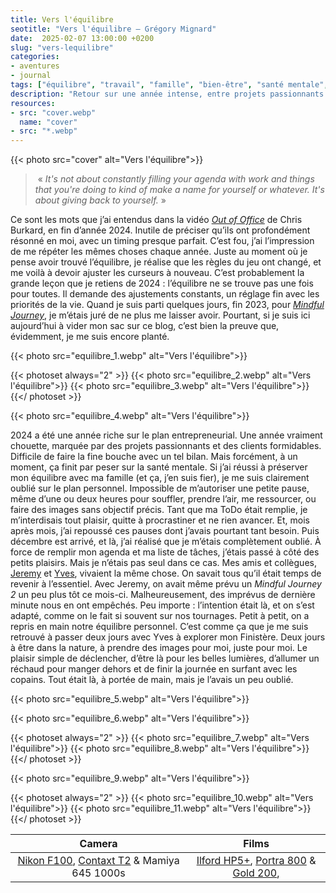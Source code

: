 ```yaml
---
title: Vers l'équilibre
seotitle: "Vers l'équilibre — Grégory Mignard"
date:  2025-02-07 13:00:00 +0200
slug: "vers-lequilibre"
categories:
- aventures
- journal
tags: ["équilibre", "travail", "famille", "bien-être", "santé mentale", "projets", "nature", "créativité", "Mindful Journey", "réflexions personnelles", "pause", "procrastination", "Finistère", "retour à l'essentiel", "photographie", "surf", "temps pour soi"]
description: "Retour sur une année intense, entre projets passionnants et quête d’équilibre. Se reconnecter à l’essentiel pour mieux avancer."
resources:
- src: "cover.webp"
  name: "cover"
- src: "*.webp"
---
```


{{< photo src="cover" alt="Vers l'équilibre">}}

>  « *It's not about constantly filling your agenda with work and things that you're doing to kind of make a name for yourself or whatever. It's about giving back to yourself.* »

Ce sont les mots que j’ai entendus dans la vidéo *[Out of Office](https://youtu.be/w-Z86vZZO4g?si=_0er0uV5xYHXWYrX)* de Chris Burkard, en fin d’année 2024. Inutile de préciser qu’ils ont profondément résonné en moi, avec un timing presque parfait. C’est fou, j’ai l’impression de me répéter les mêmes choses chaque année. Juste au moment où je pense avoir trouvé l’équilibre, je réalise que les règles du jeu ont changé, et me voilà à devoir ajuster les curseurs à nouveau.
C’est probablement la grande leçon que je retiens de 2024 : l’équilibre ne se trouve pas une fois pour toutes. Il demande des ajustements constants, un réglage fin avec les priorités de la vie. Quand je suis parti quelques jours, fin 2023, pour *[Mindful Journey](https://gregorymignard.com/mindful-journey/)*, je m’étais juré de ne plus me laisser avoir. Pourtant, si je suis ici aujourd’hui à vider mon sac sur ce blog, c’est bien la preuve que, évidemment, je me suis encore planté.

{{< photo src="equilibre_1.webp" alt="Vers l'équilibre">}}

{{< photoset always="2" >}}
{{< photo src="equilibre_2.webp" alt="Vers l'équilibre">}}
{{< photo src="equilibre_3.webp" alt="Vers l'équilibre">}}
{{</ photoset >}}

{{< photo src="equilibre_4.webp" alt="Vers l'équilibre">}}

2024 a été une année riche sur le plan entrepreneurial. Une année vraiment chouette, marquée par des projets passionnants et des clients formidables. Difficile de faire la fine bouche avec un tel bilan. Mais forcément, à un moment, ça finit par peser sur la santé mentale.
Si j’ai réussi à préserver mon équilibre avec ma famille (et ça, j’en suis fier), je me suis clairement oublié sur le plan personnel. Impossible de m’autoriser une petite pause, même d’une ou deux heures pour souffler, prendre l’air, me ressourcer, ou faire des images sans objectif précis. Tant que ma ToDo était remplie, je m’interdisais tout plaisir, quitte à procrastiner et ne rien avancer. Et, mois après mois, j’ai repoussé ces pauses dont j’avais pourtant tant besoin. Puis décembre est arrivé, et là, j’ai réalisé que je m’étais complètement oublié. À force de remplir mon agenda et ma liste de tâches, j’étais passé à côté des petits plaisirs.
Mais je n’étais pas seul dans ce cas. Mes amis et collègues, [Jeremy](https://jeremyjanin.com/) et [Yves](https://www.yvesquere.com/), vivaient la même chose. On savait tous qu’il était temps de revenir à l’essentiel. Avec Jeremy, on avait même prévu un *Mindful Journey 2* un peu plus tôt ce mois-ci. Malheureusement, des imprévus de dernière minute nous en ont empêchés. Peu importe : l’intention était là, et on s’est adapté, comme on le fait si souvent sur nos tournages. Petit à petit, on a repris en main notre équilibre personnel.
C’est comme ça que je me suis retrouvé à passer deux jours avec Yves à explorer mon Finistère. Deux jours à être dans la nature, à prendre des images pour moi, juste pour moi. Le plaisir simple de déclencher, d’être là pour les belles lumières, d’allumer un réchaud pour manger dehors et de finir la journée en surfant avec les copains. Tout était là, à portée de main, mais je l’avais un peu oublié.


{{< photo src="equilibre_5.webp" alt="Vers l'équilibre">}}

{{< photo src="equilibre_6.webp" alt="Vers l'équilibre">}}

{{< photoset always="2" >}}
{{< photo src="equilibre_7.webp" alt="Vers l'équilibre">}}
{{< photo src="equilibre_8.webp" alt="Vers l'équilibre">}}
{{</ photoset >}}

{{< photo src="equilibre_9.webp" alt="Vers l'équilibre">}}

{{< photoset always="2" >}}
{{< photo src="equilibre_10.webp" alt="Vers l'équilibre">}}
{{< photo src="equilibre_11.webp" alt="Vers l'équilibre">}}
{{</ photoset >}}


| Camera | Films |
|:-------:|:------:|
| [Nikon F100](https://gregorymignard.com/le-maroc-avec-un-nikon-f100/), [Contaxt T2](https://gregorymignard.com/contax-t2/) & Mamiya 645 1000s | [Ilford HP5+](https://www.digit-photo.com/ILFORD-HP5-135-400asa-36-Poses-rFNBI1574577.html?dpa_id=23),  [Portra 800](https://dp.gt/a/enijce5qj) & [Gold 200](https://dp.gt/a/3j1cx8zk), | 